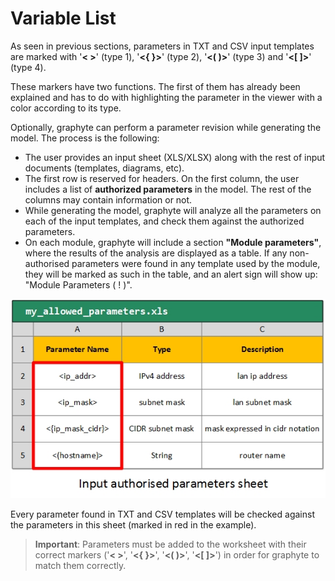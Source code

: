 # Variable List

As seen in previous sections, parameters in TXT and CSV input templates are marked with '**< >**' (type 1), '**<{ }>**' (type 2), '**<( )>**' (type 3) and '**<[ ]>**' (type 4).

These markers have two functions. The first of them has already been explained and has to do with highlighting the parameter in the viewer with a color according to its type.

Optionally, graphyte can perform a parameter revision while generating the model. The process is the following:

- The user provides an input sheet (XLS/XLSX) along with the rest of input documents (templates, diagrams, etc).
- The first row is reserved for headers. On the first column, the user includes a list of **authorized parameters** in the model. The rest of the columns may contain information or not.
- While generating the model, graphyte will analyze all the parameters on each of the input templates, and check them against the authorized parameters.
- On each module, graphyte will include a section **"Module parameters"**, where the results of the analysis are displayed as a table. If any non-authorised parameters were found in any template used by the module, they will be marked as such in the table, and an alert sign will show up: "Module Parameters ( ! )".

![variable_list.jpg](img/variable_list.jpg)

Every parameter found in TXT and CSV templates will be checked against the parameters in this sheet (marked in red in the example).

> **Important**: Parameters must be added to the worksheet with their correct markers ('**< >**', '**<{ }>**', '**<( )>**', '**<[ ]>**') in order for graphyte to match them correctly.

